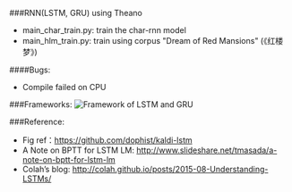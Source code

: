 ###RNN(LSTM, GRU) using Theano
 - main_char_train.py: train the char-rnn model
 - main_hlm_train.py: train using corpus "Dream of Red Mansions" (《红楼梦》)

####Bugs:
 - Compile failed on CPU

###Frameworks:
![Framework of LSTM and GRU](https://github.com/lipiji/JRNN/blob/master/doc/lstm-gru.png)

###Reference:
- Fig ref：https://github.com/dophist/kaldi-lstm
- A Note on BPTT for LSTM LM: http://www.slideshare.net/tmasada/a-note-on-bptt-for-lstm-lm
- Colah’s blog: http://colah.github.io/posts/2015-08-Understanding-LSTMs/
